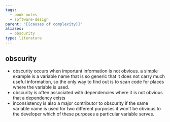 ```yaml
---
tags:
  - book-notes
  - software-design
parent: "[[causes of complexity]]"
aliases:
  - obscurity
type: literature
---
```


## obscurity

- obscurity occurs when important information is not obvious. a simple example is a variable name that is so generic that it does not carry much useful information, so the only way to find out is to scan code for places where the variable is used.
- obscurity is often associated with dependencies where it is not obvious that a dependency exists
- inconsistency is also a major contributor to obscurity if the same variable name is used for two different purposes it won't be obvious to the developer which of these purposes a particular variable serves.